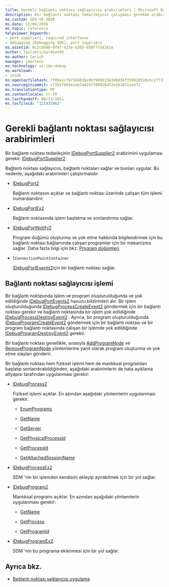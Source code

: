 ```yaml
---
title: Gerekli bağlantı noktası sağlayıcısı arabirimleri | Microsoft Docs
description: Bir bağlantı noktası tedarikçinin çalışması gereken arabirimler hakkında bilgi edinin. Bağlantı noktası sağlayıcısı, bağlantı noktaları sağlar ve bunları uygular.
ms.custom: SEO-VS-2020
ms.date: 11/04/2016
ms.topic: reference
helpviewer_keywords:
- port suppliers, required interfaces
- debugging [Debugging SDK], port suppliers
ms.assetid: 0c2cdd40-9f6f-425e-b305-858f7734161e
author: leslierichardson95
ms.author: lerich
manager: jmartens
ms.technology: vs-ide-debug
ms.workload:
- vssdk
ms.openlocfilehash: 7f09a1cf675b9836e9bf909d13e3d8036f359928510e5c2f733701432e40a9fd
ms.sourcegitcommit: c72b2f603e1eb3a4157f00926df2e263831ea472
ms.translationtype: MT
ms.contentlocale: tr-TR
ms.lasthandoff: 08/12/2021
ms.locfileid: "121432962"
---
```

# <a name="required-port-supplier-interfaces"></a>Gerekli bağlantı noktası sağlayıcısı arabirimleri
Bir bağlantı noktası tedarikçinin [IDebugPortSupplier2](../../extensibility/debugger/reference/idebugportsupplier2.md) arabirimini uygulaması gerekir. [IDebugPortSupplier2](../../extensibility/debugger/reference/idebugportsupplier2.md)

 Bağlantı noktası sağlayıcısı, bağlantı noktaları sağlar ve bunları uygular. Bu nedenle, aşağıdaki arabirimleri çalıştırmalıdır:

- [IDebugPort2](../../extensibility/debugger/reference/idebugport2.md)

  Bağlantı noktasını açıklar ve bağlantı noktası üzerinde çalışan tüm işlemi numaralandırır.

- [IDebugPortEx2](../../extensibility/debugger/reference/idebugportex2.md)

  Bağlantı noktasında işlem başlatma ve sonlandırma sağlar.

- [IDebugPortNotify2](../../extensibility/debugger/reference/idebugportnotify2.md)

  Program düğümü oluşturma ve yok etme hakkında bilgilendirmek için bu bağlantı noktası bağlamında çalışan programlar için bir mekanizma sağlar. Daha fazla bilgi için bkz. [Program düğümleri](../../extensibility/debugger/program-nodes.md).

- `IConnectionPointContainer`

  [IDebugPortEvents2](../../extensibility/debugger/reference/idebugportevents2.md)için bir bağlantı noktası sağlar.

## <a name="port-supplier-operation"></a>Bağlantı noktası sağlayıcısı işlemi
 Bir bağlantı noktasında işlem ve program oluşturulduğunda ve yok edildiğinde [IDebugPortEvents2](../../extensibility/debugger/reference/idebugportevents2.md) havuzu bildirimleri alır. Bir işlem oluşturulduğunda [IDebugProcessCreateEvent2](../../extensibility/debugger/reference/idebugprocesscreateevent2.md) göndermek için bir bağlantı noktası gerekir ve bağlantı noktasında bir işlem yok edildiğinde [IDebugProcessDestroyEvent2](../../extensibility/debugger/reference/idebugprocessdestroyevent2.md) . Ayrıca, bir program oluşturulduğunda [IDebugProgramCreateEvent2](../../extensibility/debugger/reference/idebugprogramcreateevent2.md) göndermek için bir bağlantı noktası ve bir program bağlantı noktasında çalışan bir işlemde yok edildiğinde [IDebugProgramDestroyEvent2](../../extensibility/debugger/reference/idebugprogramdestroyevent2.md) gerekir.

 Bir bağlantı noktası genellikle, sırasıyla [AddProgramNode](../../extensibility/debugger/reference/idebugportnotify2-addprogramnode.md) ve [RemoveProgramNode](../../extensibility/debugger/reference/idebugportnotify2-removeprogramnode.md) yöntemlerine yanıt olarak program oluşturma ve yok etme olayları gönderir.

 Bir bağlantı noktası hem fiziksel işlemi hem de mantıksal programları başlatıp sonlandırabildiğinden, aşağıdaki arabirimlerin de hata ayıklama altyapısı tarafından uygulanması gerekir:

- [IDebugProcess2](../../extensibility/debugger/reference/idebugprocess2.md)

  Fiziksel işlemi açıklar. En azından aşağıdaki yöntemlerin uygulanması gerekir:

  - [EnumPrograms](../../extensibility/debugger/reference/idebugprocess2-enumprograms.md)

  - [GetName](../../extensibility/debugger/reference/idebugprocess2-getname.md)

  - [GetServer](../../extensibility/debugger/reference/idebugprocess2-getserver.md)

  - [GetPhysicalProcessId](../../extensibility/debugger/reference/idebugprocess2-getphysicalprocessid.md)

  - [GetProcessId](../../extensibility/debugger/reference/idebugprocess2-getprocessid.md)

  - [GetAttachedSessionName](../../extensibility/debugger/reference/idebugprocess2-getattachedsessionname.md)

- [IDebugProcessEx2](../../extensibility/debugger/reference/idebugprocessex2.md)

  SDM 'nin bir işlemden kendisini ekleyip ayırabilmek için bir yol sağlar.

- [IDebugProgram2](../../extensibility/debugger/reference/idebugprogram2.md)

  Mantıksal programı açıklar. En azından aşağıdaki yöntemlerin uygulanması gerekir:

  - [GetName](../../extensibility/debugger/reference/idebugprogram2-getname.md)

  - [GetProcess](../../extensibility/debugger/reference/idebugprogram2-getprocess.md)

  - [GetProgramId](../../extensibility/debugger/reference/idebugprogram2-getprogramid.md)

- [IDebugProgramEx2](../../extensibility/debugger/reference/idebugprogramex2.md)

  SDM 'nin bu programa eklenmesi için bir yol sağlar.

## <a name="see-also"></a>Ayrıca bkz.
- [Bağlantı noktası sağlayıcısı uygulama](../../extensibility/debugger/implementing-a-port-supplier.md)
